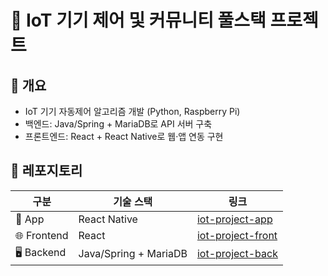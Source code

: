 # 🌱 IoT 기기 제어 및 커뮤니티 풀스택 프로젝트

## 📖 개요
- IoT 기기 자동제어 알고리즘 개발 (Python, Raspberry Pi)
- 백엔드: Java/Spring + MariaDB로 API 서버 구축
- 프론트엔드: React + React Native로 웹·앱 연동 구현

## 🔗 레포지토리
| 구분         | 기술 스택                         | 링크                                                        |
|--------------|----------------------------------|------------------------------------------------------------|
| 📱 App       | React Native                      | [iot-project-app](https://github.com/your-username/iot-project-app) |
| 🌐 Frontend  | React                              | [iot-project-front](https://github.com/your-username/iot-project-front) |
| 🖥️ Backend   | Java/Spring + MariaDB              | [iot-project-back](https://github.com/your-username/iot-project-back) |
